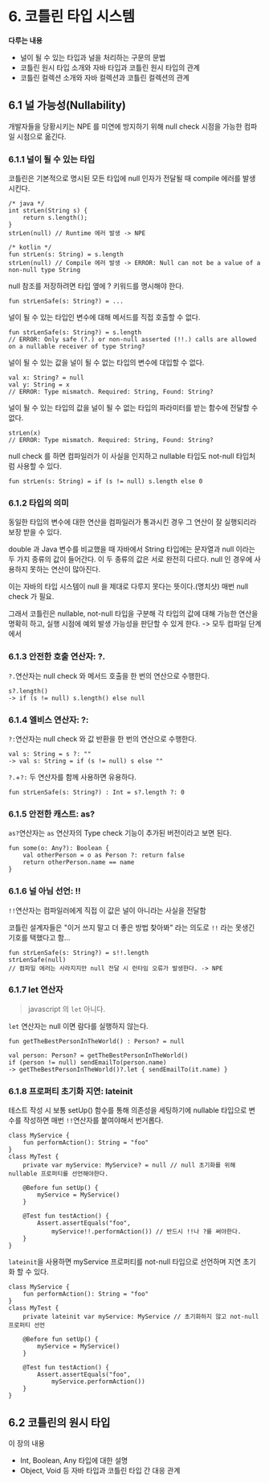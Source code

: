 # 6. 코틀린 타입 시스템

**다루는 내용**
* 널이 될 수 있는 타입과 널을 처리하는 구문의 문법
* 코틀린 원시 타입 소개와 자바 타입과 코틀린 원시 타입의 관계
* 코틀린 컬렉션 소개와 자바 컬렉션과 코틀린 컬렉션의 관계

## 6.1 널 가능성(Nullability)

개발자들을 당황시키는 NPE 를 미연에 방지하기 위해 null check 시점을 가능한 컴파일 시점으로 옮긴다.

### 6.1.1 널이 될 수 있는 타입

코틀린은 기본적으로 명시된 모든 타입에 null 인자가 전달될 때 compile 에러를 발생시킨다.

```
/* java */
int strLen(String s) {
    return s.length();
}
strLen(null) // Runtime 에러 발생 -> NPE

/* kotlin */
fun strLen(s: String) = s.length
strLen(null) // Compile 에러 발생 -> ERROR: Null can not be a value of a non-null type String
```

null 참조를 저장하려면 타입 옆에 ? 키워드를 명시해야 한다.
```
fun strLenSafe(s: String?) = ...
```

널이 될 수 있는 타입인 변수에 대해 메서드를 직접 호출할 수 없다.
```
fun strLenSafe(s: String?) = s.length
// ERROR: Only safe (?.) or non-null asserted (!!.) calls are allowed on a nullable receiver of type String?
```

널이 될 수 있는 값을 널이 될 수 없는 타입의 변수에 대입할 수 없다.
```
val x: String? = null
val y: String = x
// ERROR: Type mismatch. Required: String, Found: String?
```

널이 될 수 있는 타입의 값을 널이 될 수 없는 타입의 파라미터를 받는 함수에 전달할 수 없다.
```
strLen(x)
// ERROR: Type mismatch. Required: String, Found: String?
```

null check 를 하면 컴파일러가 이 사실을 인지하고 nullable 타입도 not-null 타입처럼 사용할 수 있다.
```
fun strLen(s: String) = if (s != null) s.length else 0
```

### 6.1.2 타입의 의미

동일한 타입의 변수에 대한 연산을 컴파일러가 통과시킨 경우 그 연산이 잘 실행되리라 보장 받을 수 있다.

double 과 Java 변수를 비교했을 때 자바에서 String 타입에는 문자열과 null 이라는 두 가지 종류의 값이 들어간다. 이 두 종류의 값은 서로 완전히 다르다. null 인 경우에 사용하지 못하는 연산이 많아진다.

이는 자바의 타입 시스템이 null 을 제대로 다루지 못다는 뜻이다.(명치샷) 매번 null check 가 필요.

그래서 코틀린은 nullable, not-null 타입을 구분해 각 타입의 값에 대해 가능한 연산을 명확히 하고, 실행 시점에 예외 발생 가능성을 판단할 수 있게 한다. -> 모두 컴파일 단계에서

### 6.1.3 안전한 호출 연산자: ?.

`?.`연산자는 null check 와 메서드 호출을 한 번의 연산으로 수행한다.
```
s?.length()
-> if (s != null) s.length() else null
```

### 6.1.4 엘비스 연산자: ?:

`?:`연산자는 null check 와 값 반환을 한 번의 연산으로 수행한다.
```
val s: String = s ?: ""
-> val s: String = if (s != null) s else ""
```

`?.`+`?:` 두 연산자를 함께 사용하면 유용하다.
```
fun strLenSafe(s: String?) : Int = s?.length ?: 0
```

### 6.1.5 안전한 캐스트: as?

`as?`연산자는 `as` 연산자의 Type check 기능이 추가된 버전이라고 보면 된다.
```
fun some(o: Any?): Boolean {
    val otherPerson = o as Person ?: return false
    return otherPerson.name == name
}
```

### 6.1.6 널 아님 선언: !!

`!!`연산자는 컴파일러에게 직접 이 값은 널이 아니라는 사실을 전달함

코틀린 설계자들은 "이거 쓰지 말고 더 좋은 방법 찾아봐" 라는 의도로 `!!` 라는 못생긴 기호를 택했다고 함...
```
fun strLenSafe(s: String?) = s!!.length
strLenSafe(null)
// 컴파일 에러는 사라지지만 null 전달 시 런타임 오류가 발생한다. -> NPE
```

### 6.1.7 let 연산자

> javascript 의 `let` 아니다.

`let` 연산자는 null 이면 람다를 실행하지 않는다.
```
fun getTheBestPersonInTheWorld() : Person? = null

val person: Person? = getTheBestPersonInTheWorld()
if (person != null) sendEmailTo(person.name)
-> getTheBestPersonInTheWorld()?.let { sendEmailTo(it.name) }
```

### 6.1.8 프로퍼티 초기화 지연: lateinit

테스트 작성 시 보통 setUp() 함수를 통해 의존성을 세팅하기에 nullable 타입으로 변수를 작성하면 매번 `!!`연산자를 붙여야해서 번거롭다.
```
class MyService {
    fun performAction(): String = "foo"
}
class MyTest {
    private var myService: MyService? = null // null 초기화를 위해 nullable 프로퍼티를 선언해야한다.
    
    @Before fun setUp() {
        myService = MyService()
    }
    
    @Test fun testAction() {
        Assert.assertEquals("foo",
            myService!!.performAction()) // 반드시 !!나 ?를 써야한다.
    }
}
```

`lateinit`을 사용하면 myService 프로퍼티를 not-null 타입으로 선언하며 지연 초기화 할 수 있다.
```
class MyService {
    fun performAction(): String = "foo"
}
class MyTest {
    private lateinit var myService: MyService // 초기화하지 않고 not-null 프로퍼티 선언
    
    @Before fun setUp() {
        myService = MyService()
    }
    
    @Test fun testAction() {
        Assert.assertEquals("foo",
            myService.performAction())
    }
}
```

## 6.2 코틀린의 원시 타입

이 장의 내용
- Int, Boolean, Any 타입에 대한 설명
- Object, Void 등 자바 타입과 코틀린 타입 간 대응 관계

### 
